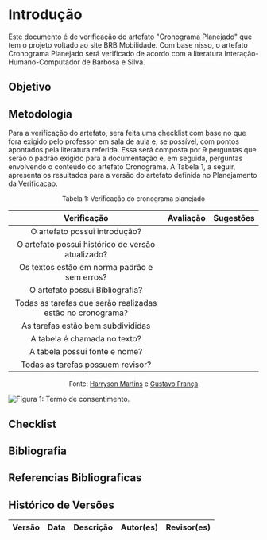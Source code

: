 # Introdução 

Este documento é de verificação do artefato "Cronograma Planejado" que tem o projeto voltado ao site BRB Mobilidade. Com base nisso, o artefato Cronograma Planejado será verificado de acordo com a literatura Interação-Humano-Computador de Barbosa e Silva.

## Objetivo



## Metodologia

Para a verificação do artefato, será feita uma checklist com base no que fora exigido pelo professor em sala de aula e, se possível, com pontos apontados pela literatura referida. Essa será composta por 9 perguntas que serão o padrão exigido para a documentação e, em seguida, perguntas envolvendo o conteúdo do artefato Cronograma. A Tabela 1, a seguir, apresenta os resultados para a versão do artefato definida no Planejamento da Verificacao.

<center>

<font size="2"><p style="text-align: center">Tabela 1: Verificação do cronograma planejado</p></font>

| Verificação | Avaliação | Sugestões |
|:--------:|:--------:|:--------:|
|O artefato possui introdução?|          |          |
|O artefato possui histórico de versão atualizado?|          |          |
|Os textos estão em norma padrão e sem erros?|          |          |
|O artefato possui Bibliografia?|          |          |
|Todas as tarefas que serão realizadas estão no cronograma?|||
|As tarefas estão bem subdivididas|||
|A tabela é chamada no texto?|||
|A tabela possui fonte e nome?|||
|Todas as tarefas possuem revisor?|||

<font size="2"><p style="text-align: center">Fonte: [Harryson Martins](https://github.com/harry-cmartin) e [Gustavo França](https://github.com/gustavofbs) </p></font>

</center>

![Figura 1: Termo de consentimento.](../assets/aspectos-eticos/TermoDeConsentimento.png)




## Checklist 

## Bibliografia 

## Referencias Bibliograficas

## Histórico de Versões

| Versão | Data | Descrição | Autor(es) | Revisor(es) |
| ------ | ---- | --------- | --------- | ----------- |